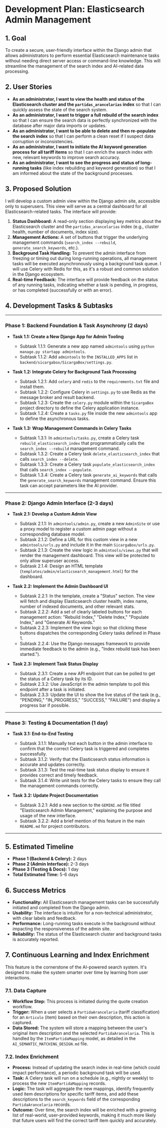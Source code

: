 # **Development Plan: Elasticsearch Admin Management**

## **1. Goal**

To create a secure, user-friendly interface within the Django admin that allows administrators to perform essential Elasticsearch maintenance tasks without needing direct server access or command-line knowledge. This will streamline the management of the search index and AI-related data processing.

## **2. User Stories**

* **As an administrator, I want to view the health and status of the Elasticsearch cluster and the `partidas_arancelarias` index** so that I can quickly assess the state of the search system.
* **As an administrator, I want to trigger a full rebuild of the search index** so that I can ensure the search data is perfectly synchronized with the database after major data imports or updates.
* **As an administrator, I want to be able to delete and then re-populate the search index** so that I can perform a clean reset if I suspect data corruption or inconsistencies.
* **As an administrator, I want to initiate the AI keyword generation process for all tariff items** so that I can enrich the search index with new, relevant keywords to improve search accuracy.
* **As an administrator, I want to see the progress and status of long-running tasks** (like index rebuilding and keyword generation) so that I am informed about the state of the background processes.

## **3. Proposed Solution**

I will develop a custom admin view within the Django admin site, accessible only to superusers. This view will serve as a central dashboard for all Elasticsearch-related tasks. The interface will provide:

1. **Status Dashboard:** A read-only section displaying key metrics about the Elasticsearch cluster and the `partidas_arancelarias` index (e.g., cluster health, number of documents, index size).
2. **Management Actions:** A set of buttons that trigger the underlying management commands (`search_index --rebuild`, `generate_search_keywords`, etc.).
3. **Background Task Handling:** To prevent the admin interface from freezing or timing out during long-running operations, all management tasks will be executed asynchronously using a background task queue. I will use Celery with Redis for this, as it's a robust and common solution in the Django ecosystem.
4. **Real-time Feedback:** The interface will provide feedback on the status of any running tasks, indicating whether a task is pending, in progress, or has completed (successfully or with an error).

## **4. Development Tasks & Subtasks**

---

### **Phase 1: Backend Foundation & Task Asynchrony (2 days)**

* **Task 1.1: Create a New Django App for Admin Tooling**
  * Subtask 1.1.1: Generate a new app named `admintools` using `python manage.py startapp admintools`.
  * Subtask 1.1.2: Add `admintools` to the `INSTALLED_APPS` list in `backend/sicargabox/SicargaBox/settings.py`.

* **Task 1.2: Integrate Celery for Background Task Processing**
  * Subtask 1.2.1: Add `celery` and `redis` to the `requirements.txt` file and install them.
  * Subtask 1.2.2: Configure Celery in `settings.py` to use Redis as the message broker and result backend.
  * Subtask 1.2.3: Create the `celery.py` module within the `SicargaBox` project directory to define the Celery application instance.
  * Subtask 1.2.4: Create a `tasks.py` file inside the new `admintools` app to define the asynchronous tasks.

* **Task 1.3: Wrap Management Commands in Celery Tasks**
  * Subtask 1.3.1: In `admintools/tasks.py`, create a Celery task `rebuild_elasticsearch_index` that programmatically calls the `search_index --rebuild` management command.
  * Subtask 1.3.2: Create a Celery task `delete_elasticsearch_index` that calls `search_index --delete`.
  * Subtask 1.3.3: Create a Celery task `populate_elasticsearch_index` that calls `search_index --populate`.
  * Subtask 1.3.4: Create a Celery task `generate_ai_keywords` that calls the `generate_search_keywords` management command. Ensure this task can accept parameters like the AI provider.

---

### **Phase 2: Django Admin Interface (2-3 days)**

* **Task 2.1: Develop a Custom Admin View**
  * Subtask 2.1.1: In `admintools/admin.py`, create a new `AdminSite` or use a proxy model to register a custom admin page without a corresponding database model.
  * Subtask 2.1.2: Define a URL for this custom view in a new `admintools/urls.py` and include it in the main `SicargaBox/urls.py`.
  * Subtask 2.1.3: Create the view logic in `admintools/views.py` that will render the management dashboard. This view will be protected to only allow superuser access.
  * Subtask 2.1.4: Design an HTML template (`templates/admin/elasticsearch_management.html`) for the dashboard.

* **Task 2.2: Implement the Admin Dashboard UI**
  * Subtask 2.2.1: In the template, create a "Status" section. The view will fetch and display Elasticsearch cluster health, index name, number of indexed documents, and other relevant stats.
  * Subtask 2.2.2: Add a set of clearly labeled buttons for each management action: "Rebuild Index," "Delete Index," "Populate Index," and "Generate AI Keywords."
  * Subtask 2.2.3: Implement the view logic so that clicking these buttons dispatches the corresponding Celery tasks defined in Phase 1.
  * Subtask 2.2.4: Use the Django messages framework to provide immediate feedback to the admin (e.g., "Index rebuild task has been started.").

* **Task 2.3: Implement Task Status Display**
  * Subtask 2.3.1: Create a new API endpoint that can be polled to get the status of a Celery task by its ID.
  * Subtask 2.3.2: Use JavaScript in the admin template to poll this endpoint after a task is initiated.
  * Subtask 2.3.3: Update the UI to show the live status of the task (e.g., "PENDING," "IN_PROGRESS," "SUCCESS," "FAILURE") and display a progress bar if possible.

---

### **Phase 3: Testing & Documentation (1 day)**

* **Task 3.1: End-to-End Testing**
  * Subtask 3.1.1: Manually test each button in the admin interface to confirm that the correct Celery task is triggered and completes successfully.
  * Subtask 3.1.2: Verify that the Elasticsearch status information is accurate and updates correctly.
  * Subtask 3.1.3: Test the real-time task status display to ensure it provides correct and timely feedback.
  * Subtask 3.1.4: Write unit tests for the Celery tasks to ensure they call the management commands correctly.

* **Task 3.2: Update Project Documentation**
  * Subtask 3.2.1: Add a new section to the `GEMINI.md` file titled "Elasticsearch Admin Management," explaining the purpose and usage of the new interface.
  * Subtask 3.2.2: Add a brief mention of this feature in the main `README.md` for project contributors.

---

## **5. Estimated Timeline**

* **Phase 1 (Backend & Celery):** 2 days
* **Phase 2 (Admin Interface):** 2-3 days
* **Phase 3 (Testing & Docs):** 1 day
* **Total Estimated Time:** 5-6 days

## **6. Success Metrics**

* **Functionality:** All Elasticsearch management tasks can be successfully initiated and completed from the Django admin.
* **Usability:** The interface is intuitive for a non-technical administrator, with clear labels and feedback.
* **Performance:** Long-running tasks execute in the background without impacting the responsiveness of the admin site.
* **Reliability:** The status of the Elasticsearch cluster and background tasks is accurately reported.

## **7. Continuous Learning and Index Enrichment**

This feature is the cornerstone of the AI-powered search system. It's designed to make the system smarter over time by learning from user interactions.

### **7.1. Data Capture**

* **Workflow Step:** This process is initiated during the quote creation workflow.
* **Trigger:** When a user selects a `PartidaArancelaria` (tariff classification) for an `Articulo` (item) based on their own description, this action is captured.
* **Data Stored:** The system will store a mapping between the user's original item description and the selected `PartidaArancelaria`. This is handled by the `ItemPartidaMapping` model, as detailed in the `AI_SEMANTIC_MATCHING_DESIGN.md` file.

### **7.2. Index Enrichment**

* **Process:** Instead of updating the search index in real-time (which could impact performance), a periodic background task will be used.
* **Task:** A Celery task will run on a schedule (e.g., nightly or weekly) to process the new `ItemPartidaMapping` records.
* **Logic:** The task will aggregate the new mappings, identify frequently used item descriptions for specific tariff items, and add these descriptions to the `search_keywords` field of the corresponding `PartidaArancelaria` records.
* **Outcome:** Over time, the search index will be enriched with a growing list of real-world, user-provided keywords, making it much more likely that future users will find the correct tariff item quickly and accurately.
